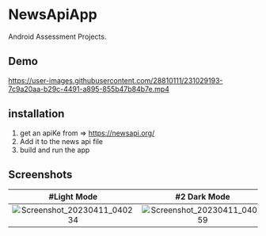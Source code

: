 # NewsApiApp
Android Assessment Projects.

## Demo
https://user-images.githubusercontent.com/28810111/231029193-7c9a20aa-b29c-4491-a895-855b47b84b7e.mp4

## installation
1. get an apiKe from => https://newsapi.org/
2. Add it to the news api file
3. build and run the app

## Screenshots
| #Light Mode    | #2 Dark Mode   |
| :---: | :---: |
| ![Screenshot_20230411_040234](https://user-images.githubusercontent.com/28810111/231029021-0640d45e-e523-4f1d-8113-a35d5f749c1c.png) | ![Screenshot_20230411_040259](https://user-images.githubusercontent.com/28810111/231029027-9c7665fc-47a4-41d2-9465-e39e0aacc695.png) |


